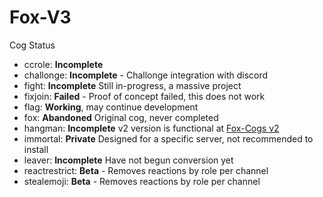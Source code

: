 # Fox-V3



Cog Status

  - ccrole: **Incomplete**
  - challonge: **Incomplete** - Challonge integration with discord
  - fight: **Incomplete** Still in-progress, a massive project
  - fixjoin: **Failed** - Proof of concept failed, this does not work
  - flag: **Working**, may continue development
  - fox: **Abandoned** Original cog, never completed
  - hangman: **Incomplete** v2 version is functional at [Fox-Cogs v2](https://github.com/bobloy/Fox-Cogs)
  - immortal: **Private** Designed for a specific server, not recommended to install
  - leaver: **Incomplete** Have not begun conversion yet
  - reactrestrict: **Beta** - Removes reactions by role per channel
  - stealemoji: **Beta** - Removes reactions by role per channel